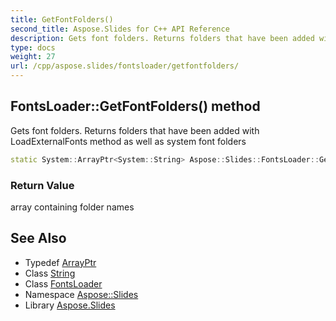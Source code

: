 ```yaml
---
title: GetFontFolders()
second_title: Aspose.Slides for C++ API Reference
description: Gets font folders. Returns folders that have been added with LoadExternalFonts method as well as system font folders
type: docs
weight: 27
url: /cpp/aspose.slides/fontsloader/getfontfolders/
---
```

## FontsLoader::GetFontFolders() method


Gets font folders. Returns folders that have been added with LoadExternalFonts method as well as system font folders

```cpp
static System::ArrayPtr<System::String> Aspose::Slides::FontsLoader::GetFontFolders()
```


### Return Value

array containing folder names

## See Also

* Typedef [ArrayPtr](../../system/arrayptr/)
* Class [String](../../system/string/)
* Class [FontsLoader](./)
* Namespace [Aspose::Slides](../)
* Library [Aspose.Slides](../../)